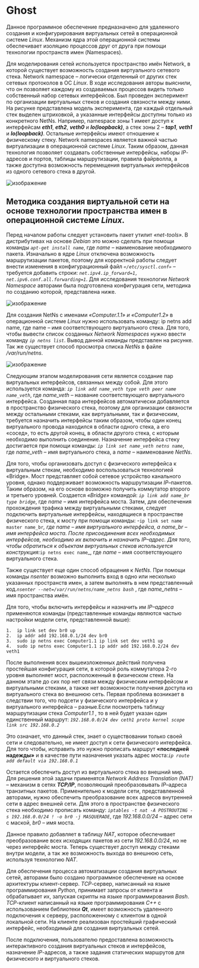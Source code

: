 # Ghost

Данное программное обеспечение предназначено для удаленного создания и конфигурирования виртуальных сетей в операционной системе _Linux_. Механизм ядра этой операционной системы обеспечивает изоляцию процессов друг от друга при помощи технологии пространств имен (Namespaces). 

Для моделирования сетей используется пространство имён Network, в которой существует возможность создания виртуального сетевого стека. Network namespace – логически отделенный от других стек сетевых протоколов в ОС _Linux_. В ходе исследования авторы выяснили, что он позволяет каждому из создаваемых процессов видеть только собственный набор сетевых интерфейсов. Был проведен эксперимент по организации виртуальных стеков и создания связности между ними. На рисунке представлена модель эксперимента, где каждый отдельный стек выделен штриховкой, а указанные интерфейсы доступны только из конкретного NetNs. Например, namespace зоны 1 имеет доступ к интерфейсам ***eth1***, ***eth2***, ***veth0*** и ***lo(loopback)***, а стек зоны 2 – ***tap1***, ***veth1*** и ***lo(loopback)***. Остальные интерфейсы имеют отношение к физическому стеку. Network namespaces является важной частью виртуализации в операционной системе _Linux_. Таким образом, данная технология позволяет создавать собственные интерфейсы, наборы _IP_-адресов и портов, таблицы маршрутизации, правила файрволла, а также доступна возможность перемещения виртуальных интерфейсов из одного сетевого стека в другой.

![изображение](https://user-images.githubusercontent.com/73258365/124506376-26482680-ddd4-11eb-80f5-b33a045fddf7.png)

## Методика создания виртуальной сети на основе технологии пространства имен в операционной системе _Linux_.

Перед началом работы следует установить пакет утилит _«net-tools»_. В дистрибутивах на основе _Debian_ это можно сделать при помощи команды *`apt-get install name`*, где *name* – наименование необходимого пакета.
Изначально в ядре _Linux_ отключена возможность маршрутизации пакетов, поэтому для корректной работы следует внести изменения в конфигурационный файл *`«/etc/sysctl.conf»`* – требуется добавить строки: *`net.ipv4.ip_forward=1, net.ipv6.conf.all.forwarding=1`*. Для исследования технологии _Network Namespace_ авторами была подготовлена конфигурация сети, методика по созданию которой, представлена ниже.

![изображение](https://user-images.githubusercontent.com/73258365/124506535-850da000-ddd4-11eb-9894-99e5efa2f398.png)

Для создания  NetNs с именами _«Computer.1.1» и «Computer1.2»_ в операционной системе _Linux_ нужно использовать команду:
ip netns add name, где name – имя соответствующего виртуального стека.
Для того, чтобы вывести список созданных _Network Namespaces_ нужно ввести команду _`ip netns list`_. Вывод данной команды представлен на рисунке. Так же существует способ просмотра списка _NetNs_ в файле _/var/run/netns_.

![изображение](https://user-images.githubusercontent.com/73258365/124506587-a40c3200-ddd4-11eb-8ba2-8cf34476418e.png)

Следующим этапом моделирования сети является создание пар виртуальных интерфейсов, связанных между собой. Для этого используется команда:
_`ip link add name_veth type veth peer name name_veth`_, где _name_veth_ – название соответствующего виртуального интерфейса. 
Созданная пара интерфейсов автоматически добавляется в пространство физического стека, поэтому для организации связности между остальными стеками, как виртуальными, так и физическим, требуется назначить интерфейсы таким образом, чтобы один конец виртуального провода находился в области одного стека, а его «сосед», то есть другой конец, в области другого стека, с которым необходимо выполнить соединение. Назначение интерфейса стеку достигается при помощи команды: 
_`ip link set name_veth netns name`_, где _name_veth_ – имя виртуального стека, а _name_ – наименование _NetNs_.

Для того, чтобы организовать доступ с физического интерфейса к виртуальным стекам, необходимо воспользоваться технологией «Bridge». Мост представляет собой сетевое устройство канального уровня, однако поддерживает возможность маршрутизации _IP_–пакетов. Таким образом, на его основе возможно получить коммутатор второго и третьего уровней. Создается _«Bridge»_ командой:
_`ip link add name_br type bridge`_, где _name_ – имя интерфейса моста. 
Затем, для обеспечения прохождения трафика между виртуальными стеками, следует подключить виртуальные интерфейсы, находящиеся в пространстве физического стека, к мосту при помощи команды:
-`ip link set name master name_br`_, где _name_ – имя виртуального интерфейса, а _name_br_ – имя интерфейса моста.
После присоединения всех необходимых интерфейсов, необходимо их включить и назначить _IP_–адрес. Для того, чтобы обратиться к объектам виртуальных стеков используется конструкция:_`ip netns exec name`_, где _name_ – имя соответствующего виртуального стека.

Также существует еще один способ обращения к _NetNs_. При помощи команды _nsenter_ возможно выполнить вход в одно или несколько указанных пространств имен, а затем выполнять в нем представленный код._`nsenter --net=/var/run/netns/name_netns bash`_ , где _name_netns_ – имя пространства имён.

Для того, чтобы включить интерфейсы и  назначить им _IP–адреса_ применяются команды (представленные команды являются частью настройки модели сети, представленной выше):

```shell
1.	ip link set dev br0 up
2.	ip addr add 192.168.0.1/24 dev br0
3.	sudo ip netns exec Computer1.1 ip link set dev veth1 up
4.	sudo ip netns exec Computer1.1 ip addr add 192.168.0.2/24 dev veth1
```

После выполнения всех вышеизложенных действий получена простейшая конфигурация сети, в которой роль коммутатора 2-го уровня выполняет мост, расположенный в физическом стеке. На данном этапе до сих пор нет связи между физическим интерфейсом и виртуальными стеками, а также нет возможности получения доступа из виртуального стека во внешнюю сеть. 
Первая проблема возникает в следствии того, что подсети у физического интерфейса и у виртуального интерфейса – разные.Если посмотреть таблицу маршрутизации стека _Computer1.1_ , то в ней будет указан один единственный маршрут:
_`192.168.0.0/24 dev ceth1 proto kernel scope link src 192.168.0.2`_

Это означает, что данный стек, знает о существовании только своей сети и следовательно, не имеет доступ к сети физического интерфейса. Для того чтобы, исправить это нужно прописать маршрут **«последней надежды»** и в качестве пути назначения указать адрес моста:_`ip route add default via 192.168.0.1`_

Остается обеспечить доступ из виртуального стека во внешний мир. Для решения этой задачи применятся _Network Address Translation (NAT)_ – механизм в сетях ***TCP/IP***, позволяющий преобразовывать _IP_–адреса транзитных пакетов. 
Применительно к модели сети, представленной авторами, нужно обеспечить преобразование всех адресов внутренней сети в адрес внешней сети. Для этого в пространстве физического стека необходимо прописать команду: 
_`iptables -t nat -A POSTROUTING -s 192.168.0.0/24 ! -o br0 -j MASQUERADE`_, где _192.168.0.0/24_ – адрес сети с маской, _br0_ – имя моста.

Данное правило добавляет в таблицу _NAT_, которое обеспечивает преобразование всех исходящих пакетов из сети _192.168.0.0/24_, но не через интерфейс моста. Теперь существует доступ между стеками внутри модели, а так же  возможность выхода во внешнюю сеть, используя технологию _NAT_.

Для обеспечения процесса автоматизации создания виртуальных сетей, авторами было создано программное обеспечение на основе архитектуры клиент-сервер. _TCP_-cервер, написанный на языке программирования _Python_, принимает запросы от клиента и обрабатывает их, запуская скрипты на языке программирования _Bash_. 
_TCP_-клиент написанный на языке программирования _C++_ с использованием библиотеки _**Qt**_, имеет возможность удаленного подключения к серверу, расположенному с клиентом в одной локальной сети. На клиенте реализован простейший графический интерфейс, необходимый для создания виртуальных сетей. 

После подключения, пользователю предоставлена возможность интерактивного создания виртуальных стеков и интерфейсов, назначение _IP_-адресов, а также задания статических маршрутов для физического и виртуального стеков.


